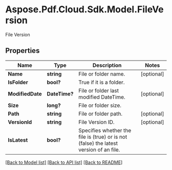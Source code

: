 ﻿# Aspose.Pdf.Cloud.Sdk.Model.FileVersion
File Version

## Properties

Name | Type | Description | Notes
------------ | ------------- | ------------- | -------------
**Name** | **string** | File or folder name. | [optional] 
**IsFolder** | **bool?** | True if it is a folder. | 
**ModifiedDate** | **DateTime?** | File or folder last modified DateTime. | [optional] 
**Size** | **long?** | File or folder size. | 
**Path** | **string** | File or folder path. | [optional] 
**VersionId** | **string** | File Version ID. | [optional] 
**IsLatest** | **bool?** | Specifies whether the file is (true) or is not (false) the latest version of an file. | 

[[Back to Model list]](../README.md#documentation-for-models) [[Back to API list]](../README.md#documentation-for-api-endpoints) [[Back to README]](../README.md)

